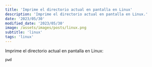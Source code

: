 ```yaml
---
title: 'Imprime el directorio actual en pantalla en Linux'
description: 'Imprime el directorio actual en pantalla en Linux.'
date: '2023/05/30'
modified_date: '2023/05/30'
image: /assets/images/posts/linux.png
subtitle: 'linux'
tags: 'linux'
---
```


Imprime el directorio actual en pantalla en Linux:

```shell
pwd
```
